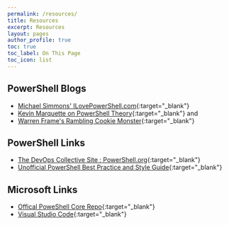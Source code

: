 ```yaml
---
permalink: /resources/
title: Resources
excerpt: Resources
layout: pages
author_profile: true
toc: true
toc_label: On This Page
toc_icon: list
---
```


## PowerShell Blogs

* [Michael Simmons' ILovePowerShell.com](https://www.ILovePowerShell.com){:target="_blank"}
* [Kevin Marquette on PowerShell Theory](https://kevinmarquette.github.io){:target="_blank"} and
* [Warren Frame's Rambling Cookie Monster](https://ramblingcookiemonster.github.io/){:target="_blank"}

## PowerShell Links

* [The DevOps Collective Site : PowerShell.org](https://www.powershell.org/){:target="_blank"}
* [Unofficial PowerShell Best Practice and Style Guide](https://github.com/PoshCode/PowerShellPracticeAndStyle){:target="_blank"}

## Microsoft Links

* [Offical PoweShell Core Repo](https://github.com/PowerShell/PowerShell){:target="_blank"}
* [Visual Studio Code](https://code.visualstudio.com/){:target="_blank"}